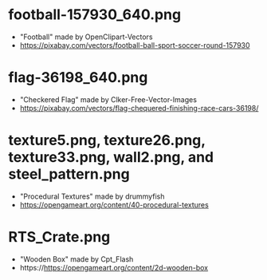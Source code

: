 # football-157930_640.png

* "Football" made by OpenClipart-Vectors
* https://pixabay.com/vectors/football-ball-sport-soccer-round-157930

# flag-36198_640.png

* "Checkered Flag" made by Clker-Free-Vector-Images
* https://pixabay.com/vectors/flag-chequered-finishing-race-cars-36198/

# texture5.png, texture26.png, texture33.png, wall2.png, and steel_pattern.png

* "Procedural Textures" made by drummyfish
* https://opengameart.org/content/40-procedural-textures

# RTS_Crate.png

* "Wooden Box" made by Cpt_Flash
* https://https://opengameart.org/content/2d-wooden-box
